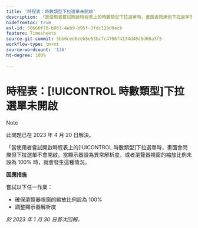 ```yaml
---
title: '時程表：時數類型下拉選單未開啟'
description: 「當使用者嘗試開啟時程表上的時數類型下拉選單時，畫面會閃爍但下拉選單不會開啟。當顯示器設為異常解析度，或者瀏覽器視窗的縮放比例未設為 100% 時，就會發生這種情況。
hidefromtoc: true
exl-id: 50660f78-b963-4eb9-b95f-3fdc129d9ecb
feature: Timesheets
source-git-commit: 3bb0ced6eeb5e53bcfc4706f4134d40d5d68a3f5
workflow-type: tm+mt
source-wordcount: '136'
ht-degree: 100%

---
```


# 時程表：[!UICONTROL 時數類型]下拉選單未開啟

>[!NOTE]
>
>此問題已在 2023 年 4 月 20 日解決。

「當使用者嘗試開啟時程表上的[!UICONTROL 時數類型]下拉選單時，畫面會閃爍但下拉選單不會開啟。當顯示器設為異常解析度，或者瀏覽器視窗的縮放比例未設為 100% 時，就會發生這種情況。

**因應措施**

嘗試以下任一作業：

* 確保瀏覽器視窗的縮放比例設為 100%
* 調整顯示器解析度

_於 2023 年 1 月 30 日首次回報。_
